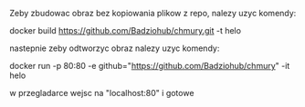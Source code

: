 Zeby zbudowac obraz bez kopiowania plikow z repo, nalezy uzyc komendy:

docker build https://github.com/Badziohub/chmury.git -t helo

nastepnie zeby odtworzyc obraz nalezy uzyc komendy:

docker run -p 80:80 -e github="https://github.com/Badziohub/chmury" -it helo

w przegladarce wejsc na "localhost:80" i gotowe

